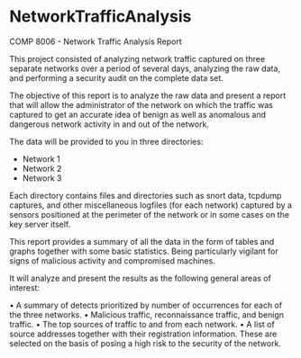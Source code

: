 # NetworkTrafficAnalysis
COMP 8006 - Network Traffic Analysis Report

This project consisted of analyzing network traffic captured on three separate networks over a period of several days, analyzing the raw data, and performing a security audit on the complete data set.

The objective of this report is to analyze the raw data and present a report that will allow the administrator of the network on which the traffic was captured to get an accurate idea of benign as well as anomalous and dangerous network activity in and out of the network.

The data will be provided to you in three directories:

- Network 1
- Network 2
- Network 3

Each directory contains files and directories such as snort data, tcpdump captures, and other miscellaneous logfiles (for each network) captured by a sensors positioned at the perimeter of the network or in some cases on the key server itself.

This report provides a summary of all the data in the form of tables and graphs together with some basic statistics. Being particularly vigilant for signs of malicious activity and compromised machines.

It will analyze and present the results as the following general areas of interest:

•	A summary of detects prioritized by number of occurrences for each of the three networks.
•	Malicious traffic, reconnaissance traffic, and benign traffic.
•	The top sources of traffic to and from each network.
•	A list of source addresses together with their registration information. These are selected on the basis of posing a high risk to the security of the network.

